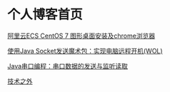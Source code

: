 # 个人博客首页

 [阿里云ECS CentOS 7 图形桌面安装及chrome浏览器](https://github.com/CaroseKYS/Blog/blob/master/content/WOL/index.md)

 [使用Java Socket发送魔术包：实现电脑远程开机(WOL)](https://github.com/CaroseKYS/Blog/blob/master/content/WOL/index.md)

 [Java串口编程：串口数据的发送与监听读取](https://github.com/CaroseKYS/Blog/blob/master/content/serial-port-programming/index.md)

 [技术之外](https://github.com/CaroseKYS/Blog/blob/master/content/my-daily/index.md)
